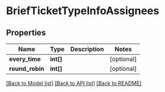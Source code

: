 # BriefTicketTypeInfoAssignees

## Properties
Name | Type | Description | Notes
------------ | ------------- | ------------- | -------------
**every_time** | **int[]** |  | [optional] 
**round_robin** | **int[]** |  | [optional] 

[[Back to Model list]](../../README.md#documentation-for-models) [[Back to API list]](../../README.md#documentation-for-api-endpoints) [[Back to README]](../../README.md)

